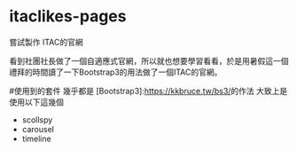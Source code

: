 # itaclikes-pages
嘗試製作 ITAC的官網

看到社團社長做了一個自適應式官網，所以就也想要學習看看，於是用暑假這一個禮拜的時間讀了一下Bootstrap3的用法做了一個ITAC的官網。

#使用到的套件
幾乎都是 [Bootstrap3]:<https://kkbruce.tw/bs3/>的作法
大致上是使用以下這幾個
- scollspy
- carousel
- timeline
